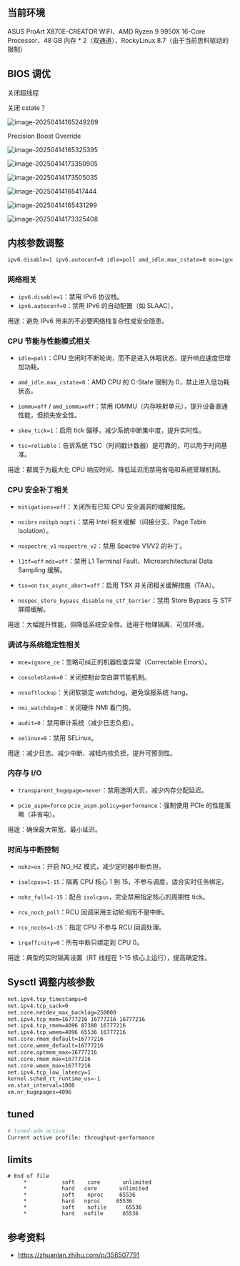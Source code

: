 ## 当前环境

ASUS ProArt X870E-CREATOR WIFI、AMD Ryzen 9 9950X 16-Core Processor、48 GB 内存 * 2（双通道）、RockyLinux 8.7（由于当前思科驱动的限制）

## BIOS 调优

关闭超线程

关闭 cstate？

![image-20250414165249269](./.assets/高频机调优/image-20250414165249269.png)

Precision Boost Override

![image-20250414165325395](./.assets/高频机调优/image-20250414165325395.png)

![image-20250414173350905](./.assets/高频机调优/image-20250414173350905.png)

![image-20250414173505035](./.assets/高频机调优/image-20250414173505035.png)



![image-20250414165417444](./.assets/高频机调优/image-20250414165417444.png)

![image-20250414165431299](./.assets/高频机调优/image-20250414165431299.png)



![image-20250414173325408](./.assets/高频机调优/image-20250414173325408.png)





## 内核参数调整

```bash
ipv6.disable=1 ipv6.autoconf=0 idle=poll amd_idle.max_cstate=0 mce=ignore_ce consoleblank=0 iommu=off amd_iommu=off skew_tick=1 tsc=reliable nosoftlockup nmi_watchdog=0 transparent_hugepage=never audit=0 selinux=0 pcie_aspm=force pcie_aspm.policy=performance mitigations=off noibrs noibpb nopti nospectre_v2 nospectre_v1 l1tf=off nospec_strore_bypass_disable no_stf_barrier mds=off tsx=on tsx_async_abort=off nohz=on isolcpus=1-15 nohz_full=1-15 rcu_nocb_poll rcu_nocbs=1-15 irqaffinity=0
```

### 网络相关

- `ipv6.disable=1`：禁用 IPv6 协议栈。
- `ipv6.autoconf=0`：禁用 IPv6 的自动配置（如 SLAAC）。

用途：避免 IPv6 带来的不必要网络栈复杂性或安全隐患。

### CPU 节能与性能模式相关

- `idle=poll`：CPU 空闲时不断轮询，而不是进入休眠状态，提升响应速度但增加功耗。

- `amd_idle.max_cstate=0`：AMD CPU 的 C-State 限制为 0，禁止进入低功耗状态。

- `iommu=off` / `amd_iommu=off`：禁用 IOMMU（内存映射单元），提升设备直通性能，但损失安全性。

- `skew_tick=1`：启用 tick 偏移，减少系统中断集中度，提升实时性。

- `tsc=reliable`：告诉系统 TSC（时间戳计数器）是可靠的，可以用于时间基准。 

用途：都属于为最大化 CPU 响应时间、降低延迟而禁用省电和系统管理机制。

### CPU 安全补丁相关

- `mitigations=off`：关闭所有已知 CPU 安全漏洞的缓解措施。

- `noibrs` `noibpb` `nopti`：禁用 Intel 相关缓解（间接分支、Page Table Isolation）。

- `nospectre_v1` `nospectre_v2`：禁用 Spectre V1/V2 的补丁。

- `l1tf=off` `mds=off`：禁用 L1 Terminal Fault、Microarchitectural Data Sampling 缓解。

- `tsx=on` `tsx_async_abort=off`：启用 TSX 并关闭相关缓解措施（TAA）。

- `nospec_store_bypass_disable` `no_stf_barrier`：禁用 Store Bypass 与 STF 屏障缓解。

用途：大幅提升性能，但降低系统安全性。适用于物理隔离、可信环境。

### 调试与系统稳定性相关

- `mce=ignore_ce`：忽略可纠正的机器检查异常（Correctable Errors）。

- `consoleblank=0`：关闭控制台空白屏节能机制。

- `nosoftlockup`：关闭软锁定 watchdog，避免误报系统 hang。

- `nmi_watchdog=0`：关闭硬件 NMI 看门狗。

- `audit=0`：禁用审计系统（减少日志负担）。

- `selinux=0`：禁用 SELinux。

 用途：减少日志、减少中断、减轻内核负担，提升可预测性。

### 内存与 I/O

- `transparent_hugepage=never`：禁用透明大页，减少内存分配延迟。

- `pcie_aspm=force` `pcie_aspm.policy=performance`：强制使用 PCIe 的性能策略（非省电）。

用途：确保最大带宽、最小延迟。

### 时间与中断控制

- `nohz=on`：开启 NO_HZ 模式，减少定时器中断负担。

- `isolcpus=1-15`：隔离 CPU 核心 1 到 15，不参与调度，适合实时任务绑定。

- `nohz_full=1-15`：配合 `isolcpus`，完全禁用指定核心的周期性 tick。

- `rcu_nocb_poll`：RCU 回调采用主动轮询而不是中断。

- `rcu_nocbs=1-15`：指定 CPU 不参与 RCU 回调处理。

- `irqaffinity=0`：所有中断只绑定到 CPU 0。 

用途：典型的实时隔离设置（RT 线程在 1-15 核心上运行），提高确定性。

## Sysctl 调整内核参数

```bash
net.ipv4.tcp_timestamps=0
net.ipv4.tcp_sack=0
net.core.netdev_max_backlog=250000
net.ipv4.tcp_mem=16777216 16777216 16777216
net.ipv4.tcp_rmem=4096 87380 16777216
net.ipv4.tcp_wmem=4096 65536 16777216
net.core.rmem_default=16777216
net.core.wmem_default=16777216
net.core.optmem_max=16777216
net.core.rmem_max=16777216
net.core.wmem_max=16777216
net.ipv4.tcp_low_latency=1
kernel.sched_rt_runtime_us=-1
vm.stat_interval=1000
vm.nr_hugepages=4096
```

## tuned

```bash
# tuned-adm active
Current active profile: throughput-performance
```

## limits

```
# End of file
     *           soft    core       unlimited
     *           hard   core       unlimited
     *           soft    nproc     65536
     *           hard   nproc     65536
     *           soft    nofile      65536
     *           hard   nofile      65536
```

## 参考资料

- <https://zhuanlan.zhihu.com/p/356507791>
